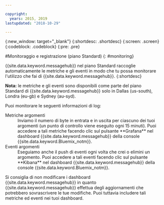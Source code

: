 ```yaml
---

copyright:
  years: 2015, 2019
lastupdated: "2018-10-29"

---
```


{:new_window: target="_blank"}
{:shortdesc: .shortdesc}
{:screen: .screen}
{:codeblock: .codeblock}
{:pre: .pre}


#Monitoraggio e registrazione (piano Standard)
{: #monitoring}

{{site.data.keyword.messagehub}} nel piano Standard raccoglie automaticamente le metriche e gli eventi in modo che tu possa
monitorare l'utilizzo che fai di {{site.data.keyword.messagehub}}.
{:shortdesc}

**Nota:** le metriche e gli eventi sono disponibili come parte del piano Standard di {{site.data.keyword.messagehub}} solo in Dallas (us-south), Londra (eu-gb) e Sydney (au-syd). 


Puoi monitorare le seguenti informazioni di log:

<dl>
<dt>Metriche argomenti</dt>
<dd>Inviamo il numero di byte in entrata e in uscita per ciascuno dei tuoi argomenti (un punto di controllo
viene eseguito ogni 15 minuti). Puoi accedere a tali metriche facendo clic sul
pulsante **Grafana** nel dashboard {{site.data.keyword.messagehub}} della console {{site.data.keyword.Bluemix_notm}}.
</dd>
<dt>Eventi argomenti</dt>
<dd>Eseguiamo anche il push di eventi ogni volta che crei o elimini un argomento. Puoi accedere a
tali eventi facendo clic sul pulsante **Kibana** nel dashboard {{site.data.keyword.messagehub}} della console {{site.data.keyword.Bluemix_notm}}.</dd>
</dl>


Si consiglia di non modificare i dashboard {{site.data.keyword.messagehub}}
in quanto {{site.data.keyword.messagehub}} effettua degli aggiornamenti che potrebbero sovrascrivere le tue
modifiche. Puoi tuttavia includere tali
metriche ed eventi nei tuoi dashboard.


